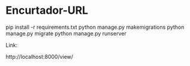 # Encurtador-URL

pip install -r requirements.txt
python manage.py makemigrations
python manage.py migrate
python manage.py runserver

Link:
 
 http://localhost:8000/view/
